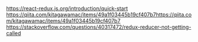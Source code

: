 https://react-redux.js.org/introduction/quick-start
https://qiita.com/kitagawamac/items/49a1f03445b19cf407b7https://qiita.com/kitagawamac/items/49a1f03445b19cf407b7
https://stackoverflow.com/questions/40317472/redux-reducer-not-getting-called